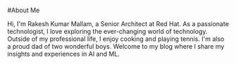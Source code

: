 #About Me

Hi, I'm Rakesh Kumar Mallam, a Senior Architect at Red Hat. As a passionate technologist, I love exploring the ever-changing world of technology. Outside of my professional life, I enjoy cooking and playing tennis. I'm also a proud dad of two wonderful boys. Welcome to my blog where I share my insights and experiences in AI and ML.
